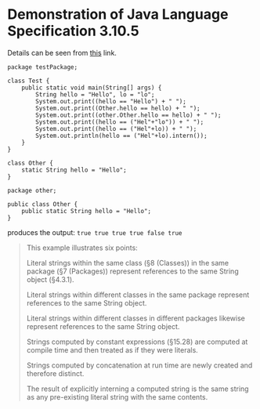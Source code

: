 # Demonstration of Java Language Specification 3.10.5

Details can be seen from [this](https://docs.oracle.com/javase/specs/jls/se8/html/jls-3.html#jls-3.10.5) link.

```
package testPackage;

class Test {
    public static void main(String[] args) {
        String hello = "Hello", lo = "lo";
        System.out.print((hello == "Hello") + " ");
        System.out.print((Other.hello == hello) + " ");
        System.out.print((other.Other.hello == hello) + " ");
        System.out.print((hello == ("Hel"+"lo")) + " ");
        System.out.print((hello == ("Hel"+lo)) + " ");
        System.out.println(hello == ("Hel"+lo).intern());
    }
}

class Other { 
    static String hello = "Hello";
}
```
```
package other;

public class Other { 
    public static String hello = "Hello";
}
```

produces the output:
``
true true true true false true
``


> This example illustrates six points:
> 
> Literal strings within the same class (§8 (Classes)) in the same package (§7 (Packages)) represent references to the same String object (§4.3.1).
> 
> Literal strings within different classes in the same package represent references to the same String object.
> 
> Literal strings within different classes in different packages likewise represent references to the same String object.
> 
> Strings computed by constant expressions (§15.28) are computed at compile time and then treated as if they were literals.
> 
> Strings computed by concatenation at run time are newly created and therefore distinct.
> 
> The result of explicitly interning a computed string is the same string as any pre-existing literal string with the same contents.
